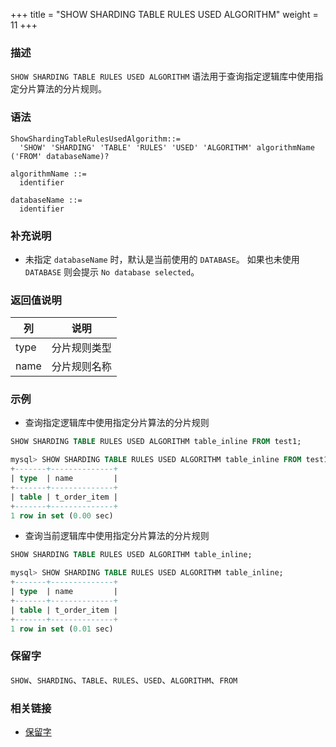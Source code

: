 +++
title = "SHOW SHARDING TABLE RULES USED ALGORITHM"
weight = 11
+++

### 描述

`SHOW SHARDING TABLE RULES USED ALGORITHM` 语法用于查询指定逻辑库中使用指定分片算法的分片规则。

### 语法

```
ShowShardingTableRulesUsedAlgorithm::=
  'SHOW' 'SHARDING' 'TABLE' 'RULES' 'USED' 'ALGORITHM' algorithmName ('FROM' databaseName)?

algorithmName ::=
  identifier

databaseName ::=
  identifier
```

### 补充说明

- 未指定 `databaseName` 时，默认是当前使用的 `DATABASE`。 如果也未使用 `DATABASE` 则会提示 `No database selected`。

### 返回值说明

| 列     | 说明          |
| ------| --------------|
| type  | 分片规则类型    |
| name  | 分片规则名称    |

### 示例

- 查询指定逻辑库中使用指定分片算法的分片规则

```sql
SHOW SHARDING TABLE RULES USED ALGORITHM table_inline FROM test1;
```

```sql
mysql> SHOW SHARDING TABLE RULES USED ALGORITHM table_inline FROM test1;
+-------+--------------+
| type  | name         |
+-------+--------------+
| table | t_order_item |
+-------+--------------+
1 row in set (0.00 sec)
```

- 查询当前逻辑库中使用指定分片算法的分片规则

```sql
SHOW SHARDING TABLE RULES USED ALGORITHM table_inline;
```

```sql
mysql> SHOW SHARDING TABLE RULES USED ALGORITHM table_inline;
+-------+--------------+
| type  | name         |
+-------+--------------+
| table | t_order_item |
+-------+--------------+
1 row in set (0.01 sec)
```

### 保留字

`SHOW`、`SHARDING`、`TABLE`、`RULES`、`USED`、`ALGORITHM`、`FROM`

### 相关链接

- [保留字](/cn/reference/distsql/syntax/reserved-word/)

